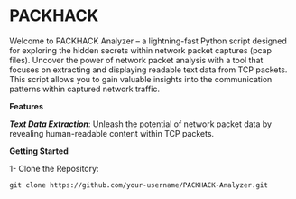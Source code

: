 # PACKHACK
Welcome to PACKHACK Analyzer – a lightning-fast Python script designed for exploring the hidden secrets within network packet captures (pcap files). Uncover the power of network packet analysis with a tool that focuses on extracting and displaying readable text data from TCP packets. This script allows you to gain valuable insights into the communication patterns within captured network traffic.

**Features**

***Text Data Extraction***: Unleash the potential of network packet data by revealing human-readable content within TCP packets.

**Getting Started**

1- Clone the Repository:
```
git clone https://github.com/your-username/PACKHACK-Analyzer.git

```
